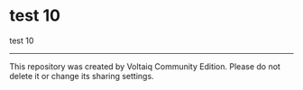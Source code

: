 # test 10

test 10

---

This repository was created by Voltaiq Community Edition. Please do not delete it or change its
sharing settings.
